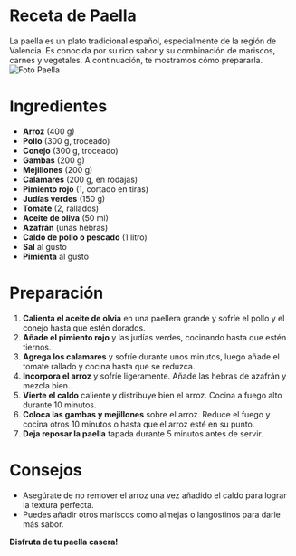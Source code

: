# __Receta de Paella__
La paella es un plato tradicional español, especialmente de la región de Valencia. Es conocida por su rico sabor y su combinación de mariscos, carnes y vegetales. A continuación, te mostramos cómo prepararla.
<image src="https://www.qarnal.es/wp-content/uploads/2016/10/tipos-de-paella.jpg" alt="Foto Paella">
# Ingredientes
* __Arroz__ (400 g)
* __Pollo__ (300 g, troceado)
* __Conejo__ (300 g, troceado)
* __Gambas__ (200 g)
* __Mejillones__ (200 g)
* __Calamares__ (200 g, en rodajas)
* __Pimiento rojo__ (1, cortado en tiras)
* __Judías verdes__ (150 g)
* __Tomate__ (2, rallados)
* __Aceite de oliva__ (50 ml)
* __Azafrán__ (unas hebras)
* __Caldo de pollo o pescado__ (1 litro)
* __Sal__ al gusto
* __Pimienta__ al gusto
# Preparación
1. __Calienta el aceite de olvia__ en una paellera grande y sofríe el pollo y el conejo hasta que estén dorados.
2. __Añade el pimiento rojo__ y las judías verdes, cocinando hasta que estén tiernos.
3. __Agrega los calamares__ y sofríe durante unos minutos, luego añade el tomate rallado y cocina hasta que se reduzca.
4. __Incorpora el arroz__ y sofríe ligeramente. Añade las hebras de azafrán y mezcla bien.
5. __Vierte el caldo__ caliente y distribuye bien el arroz. Cocina a fuego alto durante 10 minutos.
6. __Coloca las gambas y mejillones__ sobre el arroz. Reduce el fuego y cocina otros 10 minutos o hasta que el arroz esté en su punto.
7. __Deja reposar la paella__ tapada durante 5 minutos antes de servir.
# Consejos
* Asegúrate de no remover el arroz una vez añadido el caldo para lograr la textura perfecta.
* Puedes añadir otros mariscos como almejas o langostinos para darle más sabor.

__Disfruta de tu paella casera!__